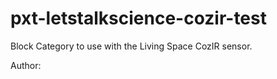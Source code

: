 # pxt-letstalkscience-cozir-test
Block Category to use with the Living Space CozIR sensor.

Author: 
